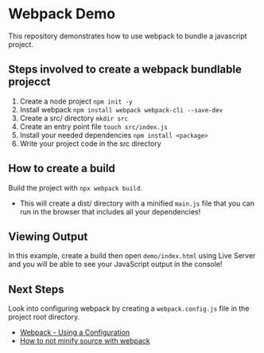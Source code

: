 # Webpack Demo

This repository demonstrates how to use webpack to bundle a javascript project.

## Steps involved to create a webpack bundlable projecct

1. Create a node project `npm init -y`
2. Install webpack `npm install webpack webpack-cli --save-dev`
3. Create a src/ directory `mkdir src`
4. Create an entry point file `touch src/index.js`
5. Install your needed dependencies `npm install <package>`
6. Write your project code in the src directory

## How to create a build
Build the project with `npx webpack build`. 
- This will create a dist/ directory with a minified `main.js` file that you can run in the browser that includes all your dependencies!

## Viewing Output
In this example, create a build then open `demo/index.html` using Live Server and you will be able to see your JavaScript output in the console!

## Next Steps
Look into configuring webpack by creating a `webpack.config.js` file in the project root  directory. 
- [Webpack - Using a Configuration](https://webpack.js.org/guides/getting-started/#using-a-configuration)
- [How to not minify source with webpack](https://davidwalsh.name/how-to-not-minify-source-with-webpack)